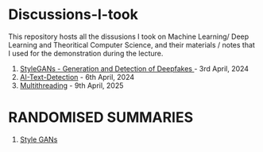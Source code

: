 # Discussions-I-took
This repository hosts all the dissusions I took on Machine Learning/ Deep Learning and Theoritical Computer Science, and their materials / notes that I used for the demonstration during the lecture.

1. [StyleGANs - Generation and Detection of Deepfakes ](https://github.com/beingamanforever/Discussions-I-took/tree/main/StyleGANs)- 3rd April, 2024
2. [AI-Text-Detection](https://github.com/beingamanforever/Discussions-I-took/tree/main/AI%20Text%20Detection) - 6th April, 2024
3. [Multithreading](https://github.com/beingamanforever/Discussions-I-took/tree/main/Multithreading) - 9th April, 2025


# RANDOMISED SUMMARIES
1. [Style GANs](https://x.com/beingamanFF/status/1775623097875587481)
